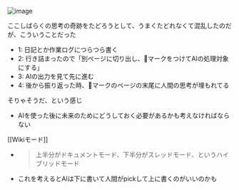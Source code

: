 
![image](https://gyazo.com/e037071cc6413a3061fb7908c73346b0/thumb/1000)

ここしばらくの思考の奇跡をたどろうとして、うまくたどれなくて混乱したのだが、こういうことだった

- 1: 日記とか作業ログにつらつら書く
- 2: 行き詰まったので「別ページに切り出し、🤖マークをつけてAIの処理対象にする」
- 3: AIの出力を見て先に進む
- 4: 後から振り返った時、🤖マークのページの末尾に人間の思考が埋もれてる

そりゃそうだ、という感じ
- AIを使った後に未来のためにどうしておく必要があるかも考えなければならない


[[Wikiモード]]
- > 上半分がドキュメントモード、下半分がスレッドモード、というハイブリッドモード
- これを考えるとAIは下に書いて人間がpickして上に書くのがいいのかも
